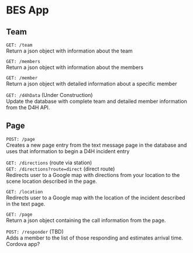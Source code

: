 # BES App

## Team
`GET: /team`  
Return a json object with information about the team

`GET: /members`  
Return a json object with information about the members

`GET: /member`  
Return a json object with detailed information about a specific member

`GET: /d4hData` (Under Construction)  
Update the database with complete team and detailed member information from the D4H API.

## Page 
`POST: /page`  
Creates a new page entry from the text message page in the database and uses that information to begin a D4H incident entry

`GET: /directions`  (route via station)  
`GET: /directions?route=direct` (direct route)  
Redirects user to a Google map with directions from your location to the scene location described in the page.  

`GET: /location`  
Redirects user to a Google map with the location of the incident described in the text page.

`GET: /page`  
Return a json object containing the call information from the page.

`POST: /responder` (TBD)  
Adds a member to the list of those responding and estimates arrival time.  
Cordova app?

